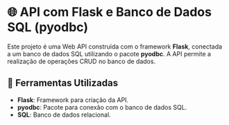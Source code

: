 # 🌐 API com Flask e Banco de Dados SQL (pyodbc)

Este projeto é uma Web API construída com o framework **Flask**, conectada a um banco de dados SQL utilizando o pacote **pyodbc**. A API permite a realização de operações CRUD no banco de dados.

## 🚀 Ferramentas Utilizadas

- **Flask**: Framework para criação da API.
- **pyodbc**: Pacote para conexão com o banco de dados SQL.
- **SQL**: Banco de dados relacional.
